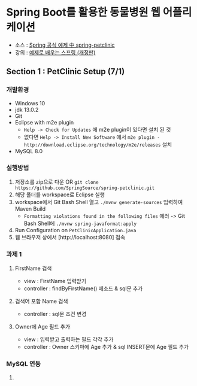 # Spring Boot를 활용한 동물병원 웹 어플리케이션
* 소스 : [Spring 공식 예제 中 spring-petclinic](https://github.com/SpringSource/spring-petclinic)
* 강의 : [예제로 배우는 스프링 (개정판)](https://www.inflearn.com/course/spring_revised_edition/dashboard)


## Section 1 : PetClinic Setup (7/1)

### 개발환경

* Windows 10
* jdk 13.0.2
* Git
* Eclipse with m2e plugin
  * `Help -> Check for Updates` 에 m2e plugin이 있다면 설치 된 것
  * 없다면 `Help -> Install New Software` 에서 `m2e plugin - http://download.eclipse.org/technology/m2e/releases` 설치
* MySQL 8.0

### 실행방법

1) 저장소를 zip으로 다운 OR `git clone https://github.com/SpringSource/spring-petclinic.git`
2) 해당 폴더를 workspace로 Eclipse 실행
3) workspace에서 Git Bash Shell 열고 `./mvnw generate-sources` 입력하여 Maven Build
    - `Formatting violations found in the following files` 에러 -> Git Bash Shell에 `./mvnw spring-javaformat:apply`
4) Run Configuration on `PetClinicApplication.java`
5) 웹 브라우저 상에서 [http://localhost:8080] 접속

### 과제 1

1) FirstName 검색
   - view : FirstName 입력받기
   - controller : findByFirstName() 메소드 & sql문 추가

2) 검색어 포함 Name 검색
   - controller : sql문 조건 변경

3) Owner에 Age 필드 추가
   - view : 입력받고 출력하는 필드 각각 추가
   - controller : Owner 스키마에 Age 추가 & sql INSERT문에 Age 필드 추가
   
### MySQL 연동

1) 
